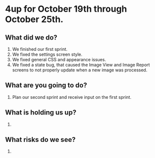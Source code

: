 # 4up for October 19th through October 25th.
 
## What did we do?
1. We finished our first sprint.
2. We fixed the settings screen style.
3. We fixed general CSS and appearance issues.
4. We fixed a state bug, that caused the Image View and Image Report screens to not properly update when a new image was processed.

## What are you going to do?
1. Plan our second sprint and receive input on the first sprint.

## What is holding us up?
1. 

## What risks do we see?
1. 
